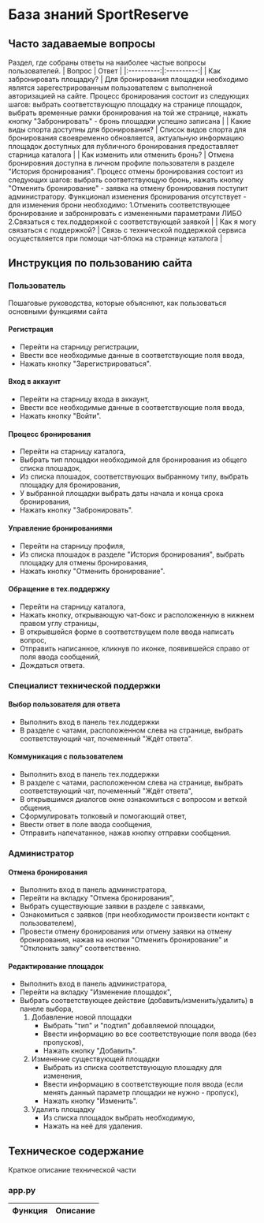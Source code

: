 # База знаний SportReserve

## Часто задаваемые вопросы
Раздел, где собраны ответы на наиболее частые вопросы пользователей.
| Вопрос | Ответ | 
|:----------:|:----------:|
| Как забронировать площадку? | Для бронирования площадки необходимо являтся зарегестрированным пользователем с выполненой авторизацией на сайте. Процесс бронирования состоит из следующих шагов: выбрать соответствующую площадку на странице площадок, выбрать временные рамки бронирования на той же странице, нажать кнопку "Забронировать" - бронь площадки успешно записана | 
| Какие виды спорта доступны для бронирования? | Список видов спорта для бронирования своевременно обновляется, актуальную информацию площадок доступных для публичного бронирования предоставляет старница каталога |
| Как изменить или отменить бронь? | Отмена бронировния доступна в личном профиле пользователя в разделе "История бронирования". Процесс отмены бронирования состоит из следующих шагов: выбрать соответствующую бронь, нажать кнопку "Отменить бронирование" - заявка на отмену бронирования поступит администратору. Функционал изменения бронирования отсутствует - для изменения брони необходимо: 1.Отменить соответствующее бронирование и забронировать с измененными параметрами ЛИБО 2.Связаться с тех.поддержкой с соответствующей заявкой |
| Как я могу связаться с поддержкой? | Связь с технической поддержкой сервиса осуществляется при помощи чат-блока на странице каталога |


## Инструкция по пользованию сайта
### Пользователь
Пошаговые руководства, которые объясняют, как пользоваться основными функциями сайта
#### Регистрация
- Перейти на старницу регистрации,
- Ввести все необходимые данные в соответствующие поля ввода,
- Нажать кнопку "Зарегистрироваться".
#### Вход в аккаунт
- Перейти на старницу входа в аккаунт,
- Ввести все необходимые данные в соответствующие поля ввода,
- Нажать кнопку "Войти".
#### Процесс бронирования
- Перейти на старницу каталога,
- Выбрать тип площадки необходимой для бронирования из общего списка плошадок,
- Из списка плошадок, соответствующих выбранному типу, выбрать площадку для бронирования,
- У выбранной площадки выбрать даты начала и конца срока бронирования,
- Нажать кнопку "Забронировать".
#### Управление бронированиями
- Перейти на старницу профиля,
- Из списка плошадок в разделе "История бронирования", выбрать площадку для отмены бронирования,
- Нажать кнопку "Отменить бронирование".
#### Обращение в тех.поддержку
- Перейти на старницу каталога,
- Нажать кнопку, открывающую чат-бокс и расположенную в нижнем правом углу страницы,
- В открывшейся форме в соответствущем поле ввода написать вопрос,
- Отправить написанное, кликнув по иконке, появившейся справо от поля ввода сообщений,
- Дождаться ответа.
### Специалист технической поддержки
#### Выбор пользователя для ответа
- Выполнить вход в панель тех.поддержки
- В разделе с чатами, расположенном слева на странице, выбрать соответствующий чат, почеменный "Ждёт ответа".
#### Коммуникация с пользователем
- Выполнить вход в панель тех.поддержки
- В разделе с чатами, расположенном слева на странице, выбрать соответствующий чат, почеменный "Ждёт ответа",
- В открывшимся диалогов окне ознакомиться с вопросом и веткой общения,
- Сформулировать толковый и помогающий ответ,
- Ввести ответ в поле ввода сообщения,
- Отправить напечатанное, нажав кнопку отправки сообщения.
### Администратор
#### Отмена бронирования
- Выполнить вход в панель администратора,
- Перейти на вкладку "Отмена бронирования",
- Выбрать существующие заявки в разделе с заявками,
- Ознакомиться с заявков (при необходимости произвести контакт с пользователем),
- Провести отмену бронирования или отмену заявки на отмену бронирования, нажав на кнопки "Отменить бронирование" и "Отклонить заяку" соответственно.
#### Редактирование площадок
- Выполнить вход в панель администратора,
- Перейти на вкладку "Изменение площадок",
- Выбрать соответствующее действие (добавить/изменить/удалить) в панеле выбора,
    1. Добавление новой площадки
        - Выбрать "тип" и "подтип" добавляемой площадки,
        - Ввести информацию во все соответствующие поля ввода (без пропусков),
        - Нажать кнопку "Добавить".
    2. Изменение существующей площадки
        - Выбрать из списка соответствующую плошадку для изменения,  
        - Ввести информацию в соответствующие поля ввода (если менять данный параметр площадки не нужно - пропуск),
        - Нажать кнопку "Изменить".
    3. Удалить площадку
        - Из списка площадок выбрать необходимую,
        - Нажать на неё для удаления.

## Техническое содержание
Краткое описание технической части
### app.py
| Функция | Описание | 
|:----------:|:----------:|

